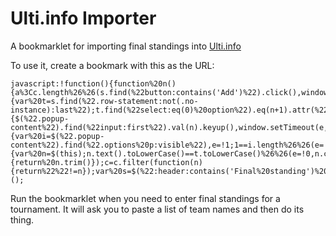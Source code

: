 Ulti.info Importer
==================

A bookmarklet for importing final standings into [Ulti.info](http://ulti.info)

To use it, create a bookmark with this as the URL:
```
javascript:!function(){function%20n(){a%3Cc.length%26%26(s.find(%22button:contains('Add')%22).click(),window.setTimeout(t,500,a),a++)}function%20t(n){var%20t=s.find(%22.row-statement:not(.no-instance):last%22);t.find(%22select:eq(0)%20option%22).eq(n+1).attr(%22selected%22,!0),t.find(%22.error:first%22).remove(),t.find(%22.cover:first%22).click(),window.setTimeout(i,500,c[n])}function%20i(n){$(%22.popup-content%22).find(%22input:first%22).val(n).keyup(),window.setTimeout(e,1500,n)}function%20e(t){var%20i=$(%22.popup-content%22).find(%22.options%20p:visible%22),e=!1;1==i.length%26%26(e=!0,i.click()),i.length%3E1%26%26i.each(function(){var%20n=$(this);n.text().toLowerCase()==t.toLowerCase()%26%26(e=!0,n.click())}),e||$(%22.popup%22).find(%22button:contains('Cancel')%22).click(),window.setTimeout(n,500)}var%20o=window.prompt(%22Paste%20final%20standings,%20one%20team%20per%20line.%22),c=o.split(%22\n%22).map(function(n){return%20n.trim()});c=c.filter(function(n){return%22%22!=n});var%20s=$(%22:header:contains('Final%20standing')%20+%20.statements%22),a=0;n()}();
```

Run the bookmarklet when you need to enter final standings for a tournament. It will ask you to paste a list of team names and then do its thing.

